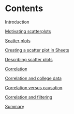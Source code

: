 <!-- Copyright (C)  Google, Runestone Interactive LLC
  This work is licensed under the Creative Commons Attribution-ShareAlike 4.0
  International License. To view a copy of this license, visit
  http://creativecommons.org/licenses/by-sa/4.0/. -->

Contents
========

[Introduction](introduction.md)

[Motivating scatterplots](motivating_scatterplots.md)

[Scatter plots](scatter_plots.md)

[Creating a scatter plot in Sheets](creating_a_scatter_plot_in_sheets.md)

[Describing scatter plots](describing_scatter_plots.md)

[Correlation](correlation.md)

[Correlation and college data](correlation_and_college_data.md)

[Correlation versus causation](correlation_versus_causation.md)

[Correlation and filtering](correlation_and_filtering.md)

[Summary](summary.md)